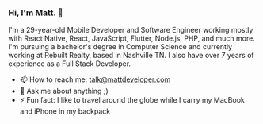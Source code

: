 ### Hi, I'm Matt. 👋

I'm a 29-year-old Mobile Developer and Software Engineer working mostly with React Native, React, JavaScript, Flutter, Node.js, PHP, and much more. I'm pursuing a bachelor's degree in Computer Science and currently working at Rebuilt Realty, based in Nashville TN. I also have over 7 years of experience as a Full Stack Developer.

- 📫 How to reach me: talk@mattdeveloper.com
- 💬 Ask me about anything ;)
- ⚡ Fun fact: I like to travel around the globe while I carry my MacBook and iPhone in my backpack

